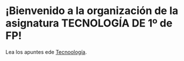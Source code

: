 # ¡Bienvenido a la organización de la asignatura TECNOLOGÍA DE 1º de FP!

Lea los apuntes ede  [Tecnoología](https://ull-mfp-aet-2223.github.io/practicas/creando-un-perfil#crea-una-organizaci%C3%B3n-y-un-repo-profile-para-la-misma).
